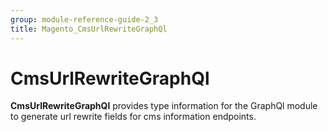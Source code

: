 ```yaml
---
group: module-reference-guide-2_3
title: Magento_CmsUrlRewriteGraphQl
---
```


# CmsUrlRewriteGraphQl

**CmsUrlRewriteGraphQl** provides type information for the GraphQl module
to generate url rewrite fields for cms information endpoints.


